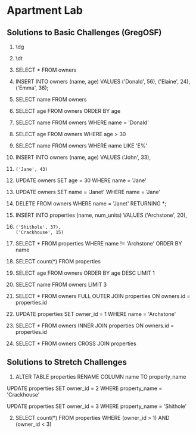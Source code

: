 # Apartment Lab

## Solutions to Basic Challenges (GregOSF)

1. \dg

2. \dt

3. SELECT * FROM owners

4. INSERT INTO owners
	(name, age)
	VALUES
	('Donald', 56),
	('Elaine', 24),
	('Emma', 36);

5. SELECT name FROM owners

6. SELECT age FROM owners ORDER BY age

7. SELECT name FROM owners WHERE name = 'Donald'

8. SELECT age FROM owners WHERE age > 30

9. SELECT name FROM owners WHERE name LIKE 'E%'

10. INSERT INTO owners
		(name, age)
		VALUES
		('John', 33),
11. 	('Jane', 43)

12. UPDATE owners
		SET age = 30
		WHERE name = 'Jane'

13. UPDATE owners
		SET name = 'Janet'
		WHERE name = 'Jane'

14. DELETE FROM owners
  		WHERE name = 'Janet'
  		RETURNING *;

15. INSERT INTO properties
		(name, num_units)
		VALUES
		('Archstone', 20),
16.     ('Shithole', 37),
		('Crackhouse', 15)

17. SELECT * FROM properties 
		WHERE name != 'Archstone'
		ORDER BY name

18. SELECT count(*) FROM properties

19. SELECT age
		FROM owners
		ORDER BY age DESC 
		LIMIT 1

20. SELECT name FROM owners LIMIT 3

21. SELECT * FROM owners
		FULL OUTER JOIN properties
		ON owners.id = properties.id

22. UPDATE properties
		SET owner_id = 1
		WHERE name = 'Archstone'

23. SELECT * FROM owners
		INNER JOIN properties
		ON owners.id = properties.id

24. SELECT * FROM owners
		CROSS JOIN properties

## Solutions to Stretch Challenges

1. ALTER TABLE properties RENAME COLUMN name TO property_name

UPDATE properties
	SET owner_id = 2
	WHERE property_name = 'Crackhouse'

UPDATE properties
	SET owner_id = 3
	WHERE property_name = 'Shithole'

2. SELECT count(*) FROM properties WHERE (owner_id > 1) AND (owner_id < 3)


